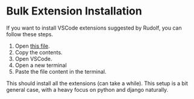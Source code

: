# Bulk Extension Installation

If you want to install VSCode extensions suggested by Rudolf, you can follow these steps.
1. Open [this file](extension_install_command).
2. Copy the contents.
3. Open VSCode.
4. Open a new terminal
5. Paste the file content in the terminal.

This should install all the extensions (can take a while). This setup is a bit general case, with a heavy focus on python and django naturally.